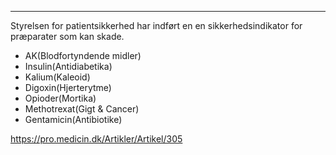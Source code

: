 ____

Styrelsen for patientsikkerhed har indført en en sikkerhedsindikator for præparater som kan skade.

- AK(Blodfortyndende midler)
- Insulin(Antidiabetika)
- Kalium(Kaleoid)
- Digoxin(Hjerterytme)
- Opioder(Mortika)
- Methotrexat(Gigt & Cancer)
- Gentamicin(Antibiotike)

https://pro.medicin.dk/Artikler/Artikel/305
